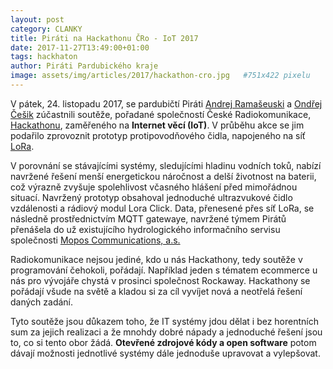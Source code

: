 ```yaml
---
layout: post
category: CLANKY
title: Piráti na Hackathonu ČRo - IoT 2017
date: 2017-11-27T13:49:00+01:00  
tags: hackhaton
author: Piráti Pardubického kraje
image: assets/img/articles/2017/hackathon-cro.jpg   #751x422 pixelu
---
```


V pátek, 24. listopadu 2017, se pardubičtí Piráti [Andrej Ramašeuski][1] a [Ondřej Češik][2] zúčastnili soutěže, pořadané společností České Radiokomunikace, [Hackathonu][3], zaměřeného na **Internet věcí (IoT)**. V průběhu akce se jim podařilo zprovoznit prototyp protipovodňového čidla, napojeného na síť [LoRa][4].

V porovnání se stávajícími systémy, sledujícími hladinu vodních toků, nabízí navržené řešení menší energetickou náročnost a delší životnost na baterii, což výrazně zvyšuje spolehlivost včasného hlášení před mimořádnou situací. Navržený prototyp obsahoval jednoduché ultrazvukové čidlo vzdálenosti a rádiový modul Lora Click. Data, přenesené přes síť LoRa, se následně prostřednictvím MQTT gatewaye, navržené týmem Pirátů přenášela do už existujícího hydrologického informačního servisu společnosti [Mopos Communications, a.s.][4]


Radiokomunikace nejsou jediné, kdo u nás Hackathony, tedy soutěže v programování čehokoli, pořádají. Například jeden s tématem ecommerce u nás pro vývojáře chystá v prosinci společnost Rockaway. Hackathony se pořádají všude na světě a kladou si za cíl vyvíjet nová a neotřelá řešení daných zadání.

Tyto soutěže jsou důkazem toho, že IT systémy jdou dělat i bez horentních sum za jejich realizaci a že mnohdy dobré nápady a jednoduché řešení jsou to, co si tento obor žádá. **Otevřené zdrojové kódy a open software** potom dávají možnosti jednotlivé systémy dále jednoduše upravovat a vylepšovat. 



[1]: https://pardubicky.pirati.cz/lide/andrej-ramaseuski/
[2]: https://pardubicky.pirati.cz/lide/ondrej-cesik/
[3]: https://www.cra.cz/
[4]: https://www.cra.cz/objevte-svet-iot
